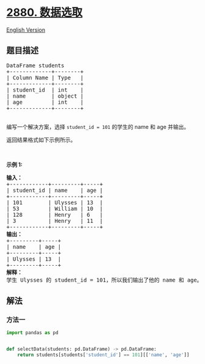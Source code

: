 # [2880. 数据选取](https://leetcode.cn/problems/select-data)

[English Version](/solution/2800-2899/2880.Select%20Data/README_EN.md)

<!-- tags: -->

<!-- difficulty:简单 -->

## 题目描述

<!-- 这里写题目描述 -->

<pre>
DataFrame students
+-------------+--------+
| Column Name | Type   |
+-------------+--------+
| student_id  | int    |
| name        | object |
| age         | int    |
+-------------+--------+

</pre>

<p>编写一个解决方案，选择&nbsp;<code>student_id = 101</code>&nbsp;的学生的 name 和 age 并输出。</p>

<p>返回结果格式如下示例所示。</p>

<p>&nbsp;</p>

<p><strong>示例 1:</strong></p>

<pre>
<b>输入：</b>
+------------+---------+-----+
| student_id | name    | age |
+------------+---------+-----+
| 101        | Ulysses | 13  |
| 53         | William | 10  |
| 128        | Henry   | 6   |
| 3          | Henry   | 11  |
+------------+---------+-----+
<b>输出：</b>
+---------+-----+
| name    | age | 
+---------+-----+
| Ulysses | 13  |
+---------+-----+
<strong>解释：
</strong>学生 Ulysses 的 student_id = 101，所以我们输出了他的 name 和 age。</pre>

## 解法

### 方法一

<!-- tabs:start -->

```python
import pandas as pd


def selectData(students: pd.DataFrame) -> pd.DataFrame:
    return students[students['student_id'] == 101][['name', 'age']]
```

<!-- tabs:end -->

<!-- end -->

